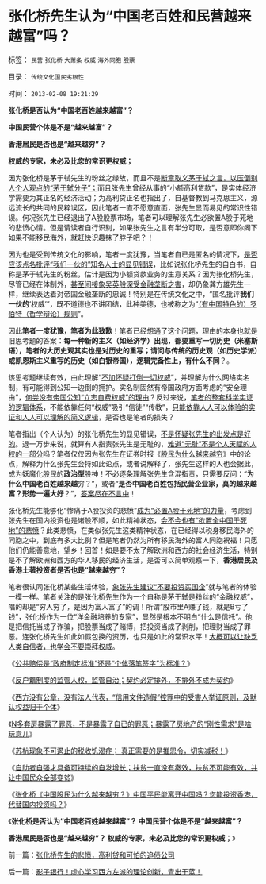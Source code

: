 # 张化桥先生认为“中国老百姓和民营越来越富”吗？

标签： `民营` `张化桥` `大萧条` `权威` `海外同胞` `股票` 

目录： `传统文化国民劣根性`

时间： `2013-02-08 19:21:29`

**张化桥是否认为“中国老百姓越来越富”？**

**中国民营个体是不是“越来越富”？**

**香港居民是否也是“越来越穷”？**

**权威的专家，未必及比您的常识更权威；**



因为张化桥是茅于轼先生的粉丝之缘故，而且不是[断章取义茅于轼之言，以压倒别人个人观点的“茅于轼分子”；](../../../2011/2/26/哈耶克分子和“民主的权威”.md)而且张先生曾经从事的“小额高利贷款”，是实体经济学需要为其正名的经济活动；为高利贷正名也指出了，自基督教到马克思主义，源远流长的共同的民粹误区，因此笔者一直不愿意直面，张先生显而易见的常识性错误。何况张先生已经退出了A股股票市场，笔者可以理解张先生必欲置A股于死地的悲愤心情。但是请读者自行识别，如果张先生之言有半分可取，是否意即你阁下如果不能移民海外，就赶快识趣抹了脖子吧？！

因为也是受到传统文化的影响，笔者一度犹豫，当笔者自已是匿名的情况下，[是否应该点名批评“我们一伙的”知名人士的显见错误](../../../2011/1/25/有中国特色的“罗伯特议事规则”和“对事不对人”.md)，比如说张化桥先生的自白书，自称是茅于轼先生的粉丝，估计是因为小额贷款业务的生意关系？因为张化桥先生，尽管已经在体制外，[甚至间接象吴英般深受金融垄断之害](../../../2012/6/10/为什么金融秩序Order吴英该死.md)，却仍象龚方雄先生一样，继续表达着对帝国金融垄断的忠诚！特别是在传统文化之中，“匿名批评**我们一伙的**‘权威’”，既不道德也不讲团结，此种美德，也被称之为“[（有中国特色的）罗伯特（哲学辩论）规则](../../../2011/1/22/传统知识分子对自已观点概不负责.md)”。

因此**笔者一度犹豫，笔者为此致歉**！笔者已经想通了这个问题，理由的本身也就是旧思考题的答案：**每一种新的主义（如经济学）出现，都要重写一切历史（米塞斯语），笔者的大历史观其实也是对历史的重写；请问与传统的历史观（如历史学派）或凯恩斯主义重写的历史（如白银帝国），逻辑完备性上，有什么不同**？。

该思考题继续有效，由此理解“[不加怀疑打倒一切权威](../../../2012/2/11/民主依赖利益契约，不依赖革命口号.md)”，并理解为什么网络实名制，有可能得到公知一边倒的拥护。实名制固然有帝国政府方面考虑的“安全理由”，[何尝没有帝国公知“立志自费权威”的理由](../../../2012/5/12/希特勒的第一桶粉丝；洗脑、宣传和宗教的兼并模式.md)？反过来说，[笔者的整套科学实证的逻辑体系](../../../2012/3/15/科学中没有哲学的位置；信仰的位置在那里？.md)，不能依靠任何“权威”吸引“信徒”“传教”，[只能依靠人人可以体验的实证和人人可以理解的简义逻辑](../../../2010/3/7/米塞斯是科学陈述不杂繁冗的文学典范.md)，是否也是笔者的损失？

笔者指出（个人认为）的张化桥先生的显见错误，[不是怀疑张先生的出发点是好的](../../../2012/4/22/民主让宪法不谈道德.md)。退一万步来说，就算有人指责张先生是无耻的，[难道“无耻”不是个人天赋的人权的一部分](../../../2010/3/5/权威同样有胡说八道的平等权力.md)吗？笔者仅仅因为张先生在证券时报《[股民为什么越来越穷](http://blog.sina.com.cn/s/blog_50c88c400101g5hr.html)》中的论点，解释为什么张先生会持如此论点，或者说解释了，张先生这样的人也会据此，成为妖魔化股民的**政治型**股神！不必逐条理解张先生含混指责，只需要反问：“**为什么中国老百姓越来越**穷？”，或者“**是否中国老百姓包括民营企业家，真的越来越富？形势一遍大好**？”，[答案尽在不言中](../../../2012/11/8/为什么有些富人还赖在国内不移民？.md)！

张化桥先生能够化“惨痛于A股投资的悲愤”[成为“必置A股于死地”的力量](../../../2011/12/29/骂干预市场是有用的，骂股市是为了争夺资金.md)，考虑到张先生在国内投资也是诸般不顺，如此精神状态，[会不会也有“欲置全中国于死地”的悲愤](../../../2013/2/4/反腐败或是冬天里“好一棚大烟火”.md)？此类悲愤，在类似张先生这类精神状态，在已经得以税身移民海外的同胞之中，到底有多大比例？但是笔者仍然为所有移民海外的富人同胞祝福！只愿他们仍能善意地，望乡！回首！如是要不太了解欧洲和西方的社会经济生活，特别是不了解欧洲和西方的华人移民的经济生活，是否可以简单观察一下，**香港居民及香港土著投资者是否也是“越来越穷”？**

笔者很认同张化桥某些生活体验，[象张先生建议“不要投资买国企](../../../2012/8/31/让民主滚开！特权工人阶级不答应！.md)”就与笔者的体验一模一样。笔者关注的是张化桥先生作为一个自称是茅于轼是粉丝的“金融权威”，唱的却是“穷人穷了，是因为富人富了”的调！所谓“股市里A赚了钱，就是B亏了钱”，张化桥作为一位“洋金融培养的专家”，显然是根本不明白“什么是信托”。他是把信托当成了诈骗，把股票当成了赌搏，把投资当成了剥削，把理财当成了罪恶。连张化桥先生如此如假包换的资历，也只是如此的常识水平！[大概可以让缺乏人类自信者，也学会不要崇拜权威](../../../2012/3/25/科学认知不允许“学术分歧”.md)。

《[公共赔偿是“政府制定标准”还是“个体落笔签字”为标准？](../../../2013/2/6/鞭炮炸桥案与户籍制度有何相干？.md)》

《[反户籍制度的监管人权，监管自治；契约必定排外，不排外不成为契约](../../../2013/2/6/契约必定排外，不排外不成为契约.md)》

《[西方没有公章，没有法人代表，“信用文件造假”控罪中的受害人举证原则，及默认权益归于个体](../../../2013/2/6/N多套房不是腐败，不是犯罪，甚至不是灰色收入.md)》

《[N多套房暴露了罪恶，不是暴露了自已的罪恶；暴露了房地产的“刚性需求”是啥玩意儿](../../../2013/2/7/N多套房不是罪恶，暴露了“刚性需求”是什么玩意！.md)》

《[苏杭现象不可遏止的税收饥渴症； 真正需要的是推恩令，切实减税！](../../../2013/2/7/“限购”政策用意和最危险的饥渴症.md)》

《[自助者自强才具备可持续的自发增长；扶贫一直没有奏效，扶贫不可能有效，并让中国民众全部变贫](../../../2013/2/7/《阿美，阿美》，不要过分雄心壮志；.md)》

《[张化桥《中国股民为什么越来越穷？》中国平民能离开中国吗？您能投资香港，代替国内投资吗？](../../../2013/2/8/张化桥先生的悲愤，高利贷和可怕的追债公司.md)》

《**张化桥是否认为“中国老百姓越来越富”？ 中国民营个体是不是“越来越富”？**

**香港居民是否也是“越来越穷”？ 权威的专家，未必及比您的常识更权威；**》



前一篇：[张化桥先生的悲愤，高利贷和可怕的追债公司](../../../2013/2/8/张化桥先生的悲愤，高利贷和可怕的追债公司.md)

后一篇：[影子银行！虚心学习西方左派的理论创新，青出于蓝！](../../../2013/2/8/影子银行！虚心学习西方左派的理论创新，青出于蓝！.md)